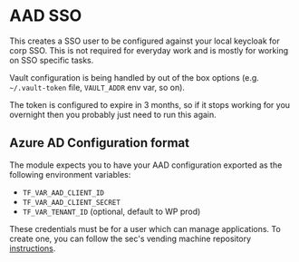 # AAD SSO

This creates a SSO user to be configured against your local keycloak for corp
SSO. This is not required for everyday work and is mostly for working on SSO
specific tasks.

Vault configuration is being handled by out of the box options (e.g. 
`~/.vault-token` file, `VAULT_ADDR` env var, so on). 

The token is configured to expire in 3 months, so if it stops working for you
overnight then you probably just need to run this again.

## Azure AD Configuration format

The module expects you to have your AAD configuration exported as the following
environment variables:

* `TF_VAR_AAD_CLIENT_ID`
* `TF_VAR_AAD_CLIENT_SECRET`
* `TF_VAR_TENANT_ID` (optional, default to WP prod) 

These credentials must be for a user which can manage applications. To create
one, you can follow the sec's vending machine repository
[instructions](https://github.tri-ad.tech/information-security/woven-azure-ad-management/tree/main/vending-machine).

